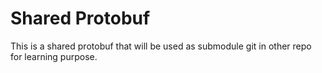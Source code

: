 # Shared Protobuf

This is a shared protobuf that will be used as submodule git in other repo for learning purpose.